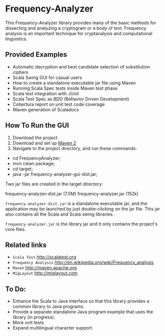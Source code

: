 Frequency-Analyzer
==================

This Frequency-Analyzer library provides many of the basic methods for dissecting and analyzing
a cryptogram or a body of text. Frequency analysis is an important technique for cryptanalysis
and computational linguistics.

Provided Examples
-----------------
* Automatic decryption and best candidate selection of substitution ciphers
* Scala Swing GUI for casual users
* How to create a standalone executable jar file using Maven
* Running Scala Spec tests inside Maven test phase
* Scala test integration with JUnit
* Scala Test Spec as BDD (Behavior Driven Development)
* Cobertura report on unit test code coverage
* Maven generation of Scaladocs

How To Run the GUI
------------------
1. Download the project
2. Download and set up [Maven 2](http://maven.apache.org)
3. Navigate to the project directory, and run these commands:

* cd FrequencyAnalyzer;
* mvn clean package;
* cd target;
* java -jar frequency-analyzer-gui-dist.jar;

Two jar files are created in the target directory:

 frequency-analyzer-dist.jar   (7.5M)
 frequency-analyzer.jar        (152k)

`frequency-analyzer-dist.jar` is a standalone executable jar, and the application may be launched by
just double-clicking on the jar file. This jar also contains all the Scala and Scala swing libraries.

`frequency-analyzer.jar` is the library jar and it only contains the project's core files.


Related links
-------------
* `Scala Test` <http://scalatest.org>
* `Frequency Analysis` <http://en.wikipedia.org/wiki/Frequency_analysis>
* `Maven` <http://maven.apache.org>
* `MigLayout` <http://miglayout.com>

 To Do:
------
* Enhance the Scala to Java interface so that this library provides a common library to Java programs.
* Provide a separate standalone Java program example that uses the library (in progress).
* More unit tests.
* Expand multilingual character support.
